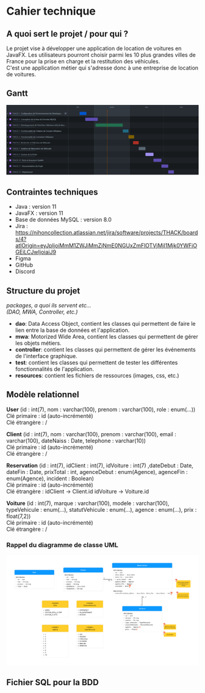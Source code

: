 # Cahier technique

## A quoi sert le projet / pour qui ?
Le projet vise à développer une application de location de voitures en JavaFX. Les utilisateurs pourront choisir parmi
les 10 plus grandes villes de France pour la prise en charge et la restitution des véhicules.  
C'est une application métier qui s'adresse donc à une entreprise de location de voitures.

## Gantt
![GANT.png](GANT.png)  

## Contraintes techniques
- Java : version 11
- JavaFX : version 11
- Base de données MySQL : version 8.0
- Jira : https://nihoncollection.atlassian.net/jira/software/projects/THACK/boards/4?atlOrigin=eyJpIjoiMmM1ZWJiMmZjNmE0NGUxZmFlOTVjMjI1Mjk0YWFiOGEiLCJwIjoiaiJ9
- Figma
- GitHub
- Discord

## Structure du projet
*packages, a quoi ils servent etc...  
(DAO, MWA, Controller, etc.)*

* **dao**: Data Access Object, contient les classes qui permettent de faire le lien entre la base de données et l'application.
* **mwa**: Motorized Wide Area, contient les classes qui permettent de gérer les objets métiers.
* **controller**: contient les classes qui permettent de gérer les événements de l'interface graphique.
* **test**: contient les classes qui permettent de tester les différentes fonctionnalités de l'application.
* **resources**: contient les fichiers de ressources (images, css, etc.)


## Modèle relationnel

**User** (id : int(7), nom : varchar(100), prenom : varchar(100), role : enum(...))  
Clé primaire : id (auto-incrémenté)  
Clé étrangère : /

**Client** (id : int(7), nom : varchar(100), prenom : varchar(100), email : varchar(100), dateNaiss : Date, telephone : varchar(10))  
Clé primaire : id (auto-incrémenté)  
Clé étrangère : /

**Reservation** (id : int(7), idClient : int(7), idVoiture : int(7) ,dateDebut : Date, dateFin : Date, prixTotal : int, agenceDebut : enum(Agence), agenceFin : enum(Agence), incident : Boolean)  
Clé primaire : id (auto-incrémenté)  
Clé étrangère : 
    idClient -> Client.id
    idVoiture -> Voiture.id

**Voiture** (id : int(7), marque : varchar(100), modele : varchar(100), typeVehicule : enum(...), statutVehicule : enum(...), agence : enum(...), prix : float(7,2))  
Clé primaire : id (auto-incrémenté)  
Clé étrangère : /


### Rappel du diagramme de classe UML

![UML](UML.png)

## Fichier SQL pour la BDD
